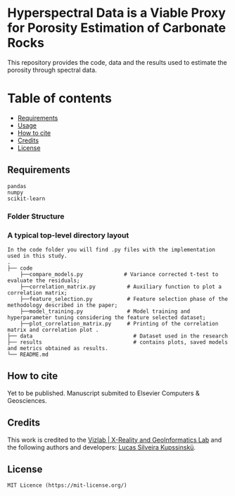 # Hyperspectral Data is a Viable Proxy for Porosity Estimation of Carbonate Rocks
This repository provides the code, data and the results used to estimate the porosity through spectral data. 

# Table of contents 

- [Requirements](#requirements) 
- [Usage](#usage) 
- [How to cite](#how-to-cite) 
- [Credits](#credits) 
- [License](#license) 

## Requirements
    pandas
    numpy
    scikit-learn

### Folder Structure


### A typical top-level directory layout
    In the code folder you will find .py files with the implementation used in this study.
    .
    ├── code
        ├──compare_models.py             # Variance corrected t-test to evaluate the residuals;
        ├──correlation_matrix.py          # Auxiliary function to plot a correlation matrix;
        ├──feature_selection.py           # Feature selection phase of the methodology described in the paper;
        ├──model_training.py              # Model training and hyperparameter tuning considering the feature selected dataset;
        ├──plot_correlation_matrix.py     # Printing of the correlation matrix and correlation plot .
    ├── data                                # Dataset used in the research
    ├── results                             # contains plots, saved models and metrics obtained as results.
    └── README.md
    
## How to cite

Yet to be published. Manuscript submited to Elsevier Computers & Geosciences.

## Credits
This work is credited to the [Vizlab | X-Reality and GeoInformatics Lab](http://www.vizlab.unisinos.br/) and the following authors and developers: [Lucas Silveira Kupssinskü](https://www.researchgate.net/profile/Lucas_Kupssinskue).

## License
``` 
MIT Licence (https://mit-license.org/) 
``` 
